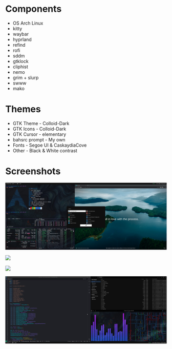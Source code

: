 # Components

* OS Arch Linux
* kitty
* waybar
* hyprland
* refind
* rofi
* sddm
* gtklock
* cliphist
* nemo
* grim + slurp
* swww
* mako

# Themes

* GTK Theme - Colloid-Dark
* GTK Icons - Colloid-Dark
* GTK Cursor - elementary
* bahsrc prompt - My own
* Fonts - Segoe UI & CaskaydiaCove
* Other - Black & White contrast

# Screenshots

![](screenshots/1.png)

![](screenshots/2.png)

![](screenshots/3.png)

![](screenshots/4.png)
